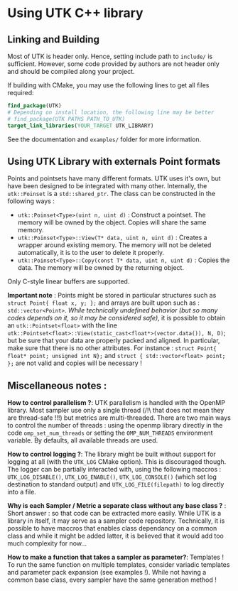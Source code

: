 # Using UTK C++ library

## Linking and Building

Most of UTK is header only. Hence, setting include path to `include/` is sufficient. However, some code provided by authors are not header only and should be compiled along your project. 

If building with CMake, you may use the following lines to get all files required: 

```cmake
find_package(UTK)
# Depending on install location, the following line may be better
# find_package(UTK PATHS PATH_TO_UTK)
target_link_libraries(YOUR_TARGET UTK_LIBRARY)
```

See the documentation and `examples/` folder for more information. 

## Using UTK Library with externals Point formats

Points and pointsets have many different formats. UTK uses it's own, but have been designed to be integrated with many other.
Internally, the `utk::Poinset` is a `std::shared_ptr`. 
The class can be constructed in the following ways : 

* `utk::Poinset<Type>(uint n, uint d)` : Construct a pointset. The memory will be owned by the object. Copies will share the same memory.
* `utk::Poinset<Type>::View(T* data, uint n, uint d)` : Creates a wrapper around existing memory. The memory will not be deleted automatically, it is to the user to delete it properly. 
* `utk::Poinset<Type>::Copy(const T* data, uint n, uint d)` : Copies the data. The memory will be owned by the returning object. 

Only C-style linear buffers are supported.

**Important note** : Points might be stored in particular structures such as `struct Point{ float x, y; };` and arrays are built
upon such as : `std::vector<Point>`. *While technically undefined behavior (but so many codes depends on it, so it may be considered safe)*, it is possible to obtain an `utk::Pointset<float>` with the line `utk::Pointset<float>::View(static_cast<float*>(vector.data()), N, D)`; but be sure that your data are properly packed and aligned. In particular, make sure that there is no other attributes. For instance : `struct Point{ float* point; unsigned int N};` and `struct { std::vector<float> point; };` are not valid and copies will be necessary !

## Miscellaneous notes :

**How to control parallelism ?**: UTK parallelism is handled with the OpenMP library. Most sampler use only
a single thread (/!\ that does not mean they are thread-safe !!!) but metrics are multi-threaded. There are two main ways to control the number of threads :
using the openmp library directly in the code `omp_set_num_threads` or setting the `OMP_NUM_THREADS` environment variable. By defaults, all available threads are used. 

**How to control logging ?**: The library might be built without support for logging at all (with the `UTK_LOG` CMake option). This is discouraged though. The logger can be partially interacted with, using the following maccros : `UTK_LOG_DISABLE()`,  `UTK_LOG_ENABLE()`, `UTK_LOG_CONSOLE()` (which set log destination to standard output) and `UTK_LOG_FILE(filepath)` to log directly into a file. 

**Why is each Sampler / Metric a separate class without any base class ?** : Short answer : so that code can be extracted more easily. While UTK is a library in itself, it may serve as a sampler code repository. Technically, it is possible to have maccros that enables class dependancy on a common class and while it might be added latter, it is believed that it would add too much complexity for now...

**How to make a function that takes a sampler as parameter?**: Templates ! To run the same function
on multiple templates, consider variadic templates and parameter pack expansion (see examples !).
While not having a common base class, every sampler have the same generation method !
